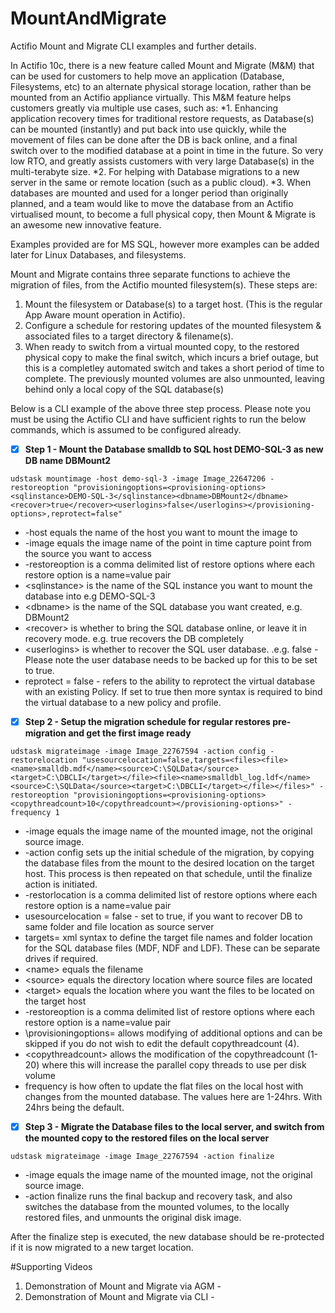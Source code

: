 # MountAndMigrate
Actifio Mount and Migrate CLI examples and further details.

In Actifio 10c, there is a new feature called Mount and Migrate (M&M) that can be used for customers to help move an application (Database, Filesystems, etc) to an alternate physical storage location, rather than be mounted from an Actifio appliance virtually. This M&M feature helps customers greatly via multiple use cases, such as:
*1. Enhancing application recovery times for traditional restore requests, as Database(s) can be mounted (instantly) and put back into use quickly, while the movement of files can be done after the DB is back online, and a final switch over to the modified database at a point in time in the future. So very low RTO, and greatly assists customers with very large Database(s) in the multi-terabyte size.
*2. For helping with Database migrations to a new server in the same or remote location (such as a public cloud).
*3. When databases are mounted and used for a longer period than originally planned, and a team would like to move the database from an Actifio virtualised mount, to become a full physical copy, then Mount & Migrate is an awesome new innovative feature.

Examples provided are for MS SQL, however more examples can be added later for Linux Databases, and filesystems.

Mount and Migrate contains three separate functions to achieve the migration of files, from the Actifio mounted filesystem(s). These steps are:

1. Mount the filesystem or Database(s) to a target host. (This is the regular App Aware mount operation in Actifio).
2. Configure a schedule for restoring updates of the mounted filesystem & associated files to a target directory & filename(s).
3. When ready to switch from a virtual mounted copy, to the restored physical copy to make the final switch, which incurs a brief outage, but this is a completley automated switch and takes a short period of time to complete. The previously mounted volumes are also unmounted, leaving behind only a local copy of the SQL database(s)

Below is a CLI example of the above three step process. Please note you must be using the Actifio CLI and have sufficient rights to run the below commands, which is assumed to be configured already.

- [x] **Step 1 - Mount the Database smalldb to SQL host DEMO-SQL-3 as new DB name DBMount2**

```udstask mountimage -host demo-sql-3 -image Image_22647206 -restoreoption "provisioningoptions=<provisioning-options><sqlinstance>DEMO-SQL-3</sqlinstance><dbname>DBMount2</dbname><recover>true</recover><userlogins>false</userlogins></provisioning-options>,reprotect=false"```

* -host equals the name of the host you want to mount the image to
* -image equals the image name of the point in time capture point from the source you want to access
* -restoreoption is a comma delimited list of restore options where each restore option is a name=value pair
* \<sqlinstance> is the name of the SQL instance you want to mount the database into e.g DEMO-SQL-3
* \<dbname> is the name of the SQL database you want created, e.g. DBMount2
* \<recover> is whether to bring the SQL database online, or leave it in recovery mode. e.g. true recovers the DB completely
* \<userlogins> is whether to recover the SQL user database. .e.g. false - Please note the user database needs to be backed up for this to be set to true.
* reprotect = false - refers to the ability to reprotect the virtual database with an existing Policy. If set to true then more syntax is required to bind the virtual database to a new policy and profile.

- [x] **Step 2 - Setup the migration schedule for regular restores pre-migration and get the first image ready**

```udstask migrateimage -image Image_22767594 -action config -restorelocation "usesourcelocation=false,targets=<files><file><name>smalldb.mdf</name><source>C:\SQLData</source><target>C:\DBCLI</target></file><file><name>smalldbl_log.ldf</name><source>C:\SQLData</source><target>C:\DBCLI</target></file></files>" -restoreoption "provisioningoptions=<provisioning-options><copythreadcount>10</copythreadcount></provisioning-options>" -frequency 1```

* -image equals the image name of the mounted image, not the original source image.
* -action config sets up the initial schedule of the migration, by copying the database files from the mount to the desired location on the target host. This process is then repeated on that schedule, until the finalize action is initiated.
* -restorlocation is a comma delimited list of restore options where each restore option is a name=value pair
* usesourcelocation = false - set to true, if you want to recover DB to same folder and file location as source server
* targets= xml syntax to define the target file names and folder location for the SQL database files (MDF, NDF and LDF). These can be separate drives if required.
* \<name> equals the filename
* \<source> equals the directory location where source files are located
* \<target> equals the location where you want the files to be located on the target host
* -restoreoption is a comma delimited list of restore options where each restore option is a name=value pair
* \provisioningoptions= allows modifying of additional options and can be skipped if you do not wish to edit the default copythreadcount (4).
* \<copythreadcount> allows the modification of the copythreadcount (1-20) where this will increase the parallel copy threads to use per disk volume
* frequency is how often to update the flat files on the local host with changes from the mounted database. The values here are 1-24hrs. With 24hrs being the default.


- [x] **Step 3 - Migrate the Database files to the local server, and switch from the mounted copy to the restored files on the local server**

```udstask migrateimage -image Image_22767594 -action finalize```

* -image equals the image name of the mounted image, not the original source image.
* -action finalize runs the final backup and recovery task, and also switches the database from the mounted volumes, to the locally restored files, and unmounts the original disk image.

After the finalize step is executed, the new database should be re-protected if it is now migrated to a new target location.

#Supporting Videos
1. Demonstration of Mount and Migrate via AGM - 
2. Demonstration of Mount and Migrate via CLI - 


